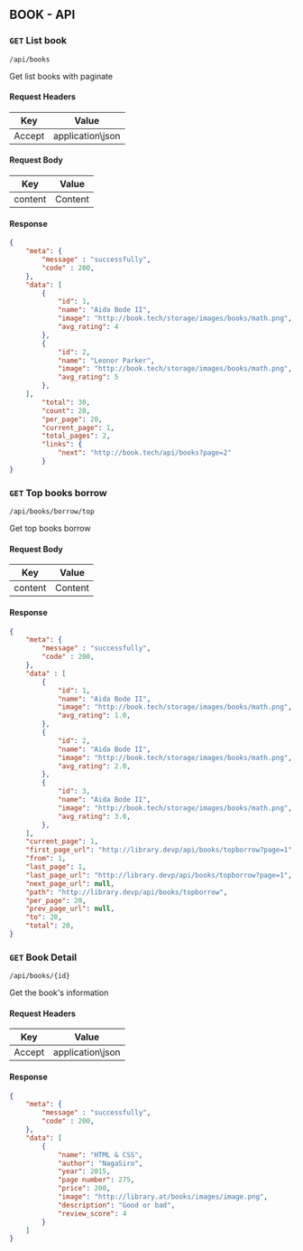 ## BOOK - API

### `GET` List book
```
/api/books
```
Get list books with paginate

#### Request Headers
| Key | Value |
|---|---|
|Accept|application\json

#### Request Body
| Key | Value |
|---|---|
| content | Content |

#### Response
```json
{
    "meta": {
        "message" : "successfully",
        "code" : 200,
    },
    "data": [
        {
            "id": 1,
            "name": "Aida Bode II",
            "image": "http://book.tech/storage/images/books/math.png",
            "avg_rating": 4 
        },
        {
            "id": 2,
            "name": "Leonor Parker",
            "image": "http://book.tech/storage/images/books/math.png",
            "avg_rating": 5
        },
    ],
        "total": 30,
        "count": 20,
        "per_page": 20,
        "current_page": 1,
        "total_pages": 2,
        "links": {
            "next": "http://book.tech/api/books?page=2"
        }
}

```
### `GET` Top books borrow
```
/api/books/borrow/top
```
Get top books borrow

#### Request Body
| Key | Value |
|---|---|
| content | Content |


#### Response
```json
{
    "meta": {
        "message" : "successfully",
        "code" : 200,
    },
    "data" : [
        {
            "id": 1,
            "name": "Aida Bode II",
            "image": "http://book.tech/storage/images/books/math.png",
            "avg_rating": 1.0,
        },
        {
            "id": 2,
            "name": "Aida Bode II",
            "image": "http://book.tech/storage/images/books/math.png",
            "avg_rating": 2.0,
        },
        {
            "id": 3,
            "name": "Aida Bode II",
            "image": "http://book.tech/storage/images/books/math.png",
            "avg_rating": 3.0,
        },
    ],
    "current_page": 1,
    "first_page_url": "http://library.devp/api/books/topborrow?page=1",
    "from": 1,
    "last_page": 1,
    "last_page_url": "http://library.devp/api/books/topborrow?page=1",
    "next_page_url": null,
    "path": "http://library.devp/api/books/topborrow",
    "per_page": 20,
    "prev_page_url": null,
    "to": 20,
    "total": 20,
}
```

### `GET` Book Detail
```
/api/books/{id}
```
Get the book's information
#### Request Headers
| Key | Value |
|---|---|
|Accept|application\json
#### Response
```json
{
    "meta": {
        "message" : "successfully",
        "code" : 200,
    },
    "data": [
        {
            "name": "HTML & CSS",
            "author": "NagaSiro",
            "year": 2015,
            "page number": 275,
            "price": 200,
            "image": "http://library.at/books/images/image.png",
            "description": "Good or bad",
            "review_score": 4
        }
    ]
}
```
